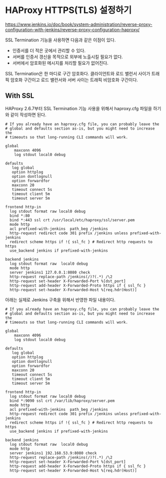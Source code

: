 # HAProxy HTTPS(TLS) 설정하기
https://www.jenkins.io/doc/book/system-administration/reverse-proxy-configuration-with-jenkins/reverse-proxy-configuration-haproxy/

SSL Termination 기능을 사용하면 다음과 같은 이점이 있다.
- 인증서를 더 적은 곳에서 관리할 수 있다.
- 서버를 인증서 갱신을 목적으로 외부에 노출시킬 필요가 없다.
- 서버에서 암호화된 메시지를 처리할 필요가 없어진다.

SSL Termination은 한 마디로 구간 암호화다. 클라이언트와 로드 밸런서 사이가 트래픽 암호화 구간이고 로드 밸런서와 서버 사이는 트래픽
비암호화 구간이다.
## With SSL
HAProxy 2.6.7부터 SSL Termination 기능 사용을 위해서 haproxy.cfg 파일을 하기와 같이 작성하면 된다.
```text
# If you already have an haproxy.cfg file, you can probably leave the
# global and defaults section as-is, but you might need to increase the
# timeouts so that long-running CLI commands will work.

global
    maxconn 4096
    log stdout local0 debug

defaults
   log global
   option httplog
   option dontlognull
   option forwardfor
   maxconn 20
   timeout connect 5s
   timeout client 5m
   timeout server 5m

frontend http-in
  log stdout format raw local0 debug
  bind *:80
  bind *:443 ssl crt /usr/local/etc/haproxy/ssl/server.pem
  mode http
  acl prefixed-with-jenkins  path_beg /jenkins
  http-request redirect code 301 prefix /jenkins unless prefixed-with-jenkins
  redirect scheme https if !{ ssl_fc } # Redirect http requests to https
  use_backend jenkins if prefixed-with-jenkins

backend jenkins
  log stdout format raw  local0 debug
  mode http
  server jenkins1 127.0.0.1:8080 check
  http-request replace-path /jenkins(/)?(.*) /\2
  http-request set-header X-Forwarded-Port %[dst_port]
  http-request add-header X-Forwarded-Proto https if { ssl_fc }
  http-request set-header X-Forwarded-Host %[req.hdr(Host)]
```
아래는 실제로 Jenkins 구축을 위해서 반영한 파일 내용이다.
```text
# If you already have an haproxy.cfg file, you can probably leave the
# global and defaults section as-is, but you might need to increase the
# timeouts so that long-running CLI commands will work.

global
    maxconn 4096
    log stdout local0 debug

defaults
   log global
   option httplog
   option dontlognull
   option forwardfor
   maxconn 20
   timeout connect 5s
   timeout client 5m
   timeout server 5m

frontend http-in
  log stdout format raw local0 debug
  bind *:9090 ssl crt /var/lib/haproxy/server.pem
  mode http
  acl prefixed-with-jenkins  path_beg /jenkins
  http-request redirect code 301 prefix /jenkins unless prefixed-with-jenkins
  redirect scheme https if !{ ssl_fc } # Redirect http requests to https
  use_backend jenkins if prefixed-with-jenkins

backend jenkins
  log stdout format raw  local0 debug
  mode http
  server jenkins1 192.168.53.9:8080 check
  http-request replace-path /jenkins(/)?(.*) /\2
  http-request set-header X-Forwarded-Port %[dst_port]
  http-request add-header X-Forwarded-Proto https if { ssl_fc }
  http-request set-header X-Forwarded-Host %[req.hdr(Host)]
```
